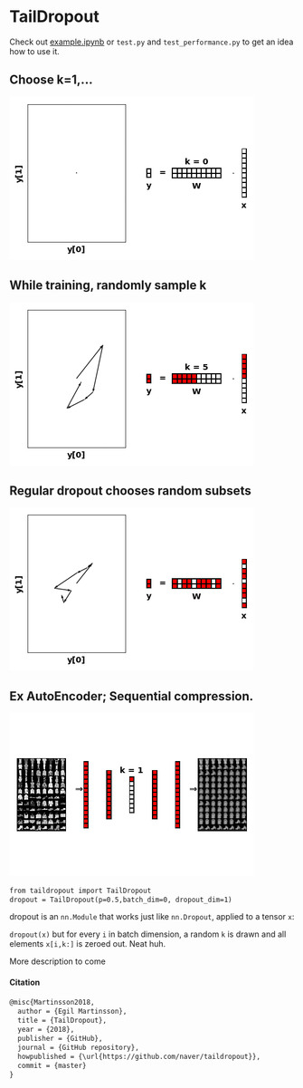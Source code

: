 # TailDropout

Check out [example.ipynb](examply.ipynb) or `test.py` and `test_performance.py` to get an idea how to use it.

## Choose k=1,...
![](./_figs/taildropout.gif)
## While training, randomly sample k
![](./_figs/taildropout_random.gif)
## Regular dropout chooses random subsets
![](./_figs/dropout.gif)
## Ex AutoEncoder; Sequential compression.
![](./_figs/ae.gif)

```
from taildropout import TailDropout
dropout = TailDropout(p=0.5,batch_dim=0, dropout_dim=1)
````
dropout is an `nn.Module` that works just like `nn.Dropout`, applied to a tensor `x`: 

`dropout(x)` but for every `i` in batch dimension, a random `k` is drawn and all elements  `x[i,k:]` is zeroed out. Neat huh.

More description to come

#### Citation
```
@misc{Martinsson2018,
  author = {Egil Martinsson},
  title = {TailDropout},
  year = {2018},
  publisher = {GitHub},
  journal = {GitHub repository},
  howpublished = {\url{https://github.com/naver/taildropout}},
  commit = {master}
}
```
